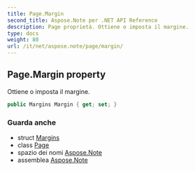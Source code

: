 ```yaml
---
title: Page.Margin
second_title: Aspose.Note per .NET API Reference
description: Page proprietà. Ottiene o imposta il margine.
type: docs
weight: 80
url: /it/net/aspose.note/page/margin/
---
```

## Page.Margin property

Ottiene o imposta il margine.

```csharp
public Margins Margin { get; set; }
```

### Guarda anche

* struct [Margins](../../margins/)
* class [Page](../)
* spazio dei nomi [Aspose.Note](../../page/)
* assemblea [Aspose.Note](../../../)


